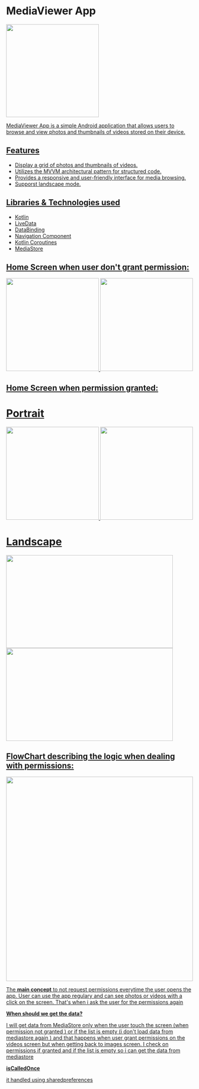 # MediaViewer App
<a href="https://drive.google.com/uc?export=view&id=1SCtccVf0J7BC5kw1OZZ_LZOBmVBsHKIq"><img src="https://drive.google.com/uc?export=view&id=1SCtccVf0J7BC5kw1OZZ_LZOBmVBsHKIq" style="width: 250px; height: 250px max-width: 50%; height: auto"/>
<p>MediaViewer App is a simple Android application that allows users to browse and view photos and thumbnails of videos stored on their device.</p>

## Features

- Display a grid of photos and thumbnails of videos.
- Utilizes the MVVM architectural pattern for structured code.
- Provides a responsive and user-friendly interface for media browsing.
- Supporst landscape mode.

## Libraries & Technologies used

- Kotlin
- LiveData
- DataBinding
- Navigation Component
- Kotlin Coroutines
- MediaStore

## Home Screen when user don't grant permission:

<a href="https://drive.google.com/uc?export=view&id=1NCPSsFKZ8T9GviRtJjoaGOgkC6D2JNV_"><img src="https://drive.google.com/uc?export=view&id=1NCPSsFKZ8T9GviRtJjoaGOgkC6D2JNV_" style="width: 250px; height: 250px max-width: 50%; height: auto"/>
<a href="https://drive.google.com/uc?export=view&id=1N9vDgmZODtQp_C0CD7PRNgt2gGLxARhQ"><img src="https://drive.google.com/uc?export=view&id=1N9vDgmZODtQp_C0CD7PRNgt2gGLxARhQ" style="width: 250px; height: 250px max-width: 50%; height: auto"/>

## Home Screen when permission granted:

# Portrait
<div></div>
<a href="https://drive.google.com/uc?export=view&id=1MftQ_vt6SYMOfGxlG2njUmXn9Tawz7JL"><img src="https://drive.google.com/uc?export=view&id=1MftQ_vt6SYMOfGxlG2njUmXn9Tawz7JL" style="width: 250px; height: 250px max-width: 50%; height: auto" />
<a href="https://drive.google.com/uc?export=view&id=1MwswFK6pGHMMHTePtQtaIXU2FQxM4Gal"><img src="https://drive.google.com/uc?export=view&id=1MwswFK6pGHMMHTePtQtaIXU2FQxM4Gal" style="width: 250px; height: 250px max-width: 50%; height: auto" />

# Landscape
<div></div>
<a href="https://drive.google.com/uc?export=view&id=1N71ChMiwycMOxmjnoE7RJgsmraE7H1uy"><img src="https://drive.google.com/uc?export=view&id=1N71ChMiwycMOxmjnoE7RJgsmraE7H1uy" style="width: 450px; height: 250px;"/>
<br>
<a href="https://drive.google.com/uc?export=view&id=1N7RZvGZKwTVCfk3V-ZV7p7fth0iktskQ"><img src="https://drive.google.com/uc?export=view&id=1N7RZvGZKwTVCfk3V-ZV7p7fth0iktskQ" style="width: 450px; height: 250px;"/>

## FlowChart describing the logic when dealing with permissions:
<a href="https://drive.google.com/uc?export=view&id=1QnDAbwvzlp-cXYq6NxojmukoV47mhlHl"><img src="https://drive.google.com/uc?export=view&id=1QnDAbwvzlp-cXYq6NxojmukoV47mhlHl" style="width: 100%; height: 550px;"/>
<p>The <b>main concept</b> to not request permissions everytime the user opens the app. User can use the app regulary and can see photos or videos with a click on the screen. That's when i ask the user for the permissions again</p>
<p><b>When should we get the data?</b></p>
<p>I will get data from MediaStore only when the user touch the screen (when permission not granted ) or if the list is empty (i don't load data from mediastore again ) and that happens when user grant permissions on the videos screen but when getting back to images screen. I check on permissions if granted and if the list is empty so i can get the data from mediastore</p>
<p><b>isCalledOnce</b></p>
<p>it handled using sharedpreferences</p>
